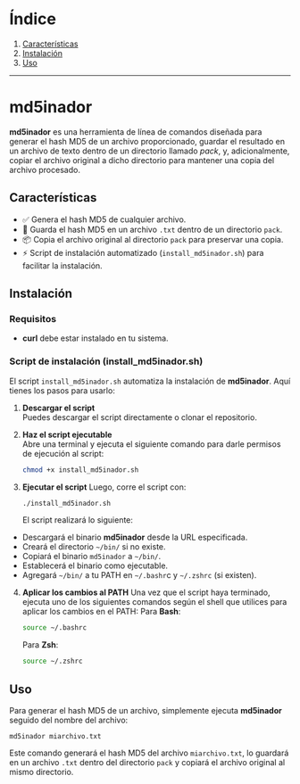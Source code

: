 # Índice

1. [Características](#caracter%C3%ADsticas)
2. [Instalación](#instalaci%C3%B3n)
3. [Uso](#uso)

---

# md5inador

**md5inador** es una herramienta de línea de comandos diseñada para generar el hash MD5 de un archivo proporcionado, guardar el resultado en un archivo de texto dentro de un directorio llamado *pack*, y, adicionalmente, copiar el archivo original a dicho directorio para mantener una copia del archivo procesado.

## Características

- ✅ Genera el hash MD5 de cualquier archivo.
- 📄 Guarda el hash MD5 en un archivo `.txt` dentro de un directorio `pack`.
- 📦 Copia el archivo original al directorio `pack` para preservar una copia.
- ⚡ Script de instalación automatizado (`install_md5inador.sh`) para facilitar la instalación.

## Instalación

### Requisitos

- **curl** debe estar instalado en tu sistema.

### Script de instalación (install_md5inador.sh)

El script `install_md5inador.sh` automatiza la instalación de **md5inador**. Aquí tienes los pasos para usarlo:

1. **Descargar el script**  
   Puedes descargar el script directamente o clonar el repositorio.

2. **Haz el script ejecutable**  
   Abre una terminal y ejecuta el siguiente comando para darle permisos de ejecución al script:

   ```bash
   chmod +x install_md5inador.sh

3. **Ejecutar el script**
   Luego, corre el script con:
   ```bash
   ./install_md5inador.sh
   ```
   El script realizará lo siguiente:
  - Descargará el binario **md5inador** desde la URL especificada.
  - Creará el directorio `~/bin/` si no existe.
  - Copiará el binario `md5inador` a `~/bin/`.
  - Establecerá el binario como ejecutable.
  - Agregará `~/bin/` a tu PATH en `~/.bashr`c y `~/.zshrc` (si existen).

4. **Aplicar los cambios al PATH**
   Una vez que el script haya terminado, ejecuta uno de los siguientes comandos según el shell que utilices para aplicar los cambios en el PATH:
   Para **Bash**:
   ```bash
   source ~/.bashrc
   ```

   Para **Zsh**:
   ```bash
   source ~/.zshrc
   ```

  ## Uso
  Para generar el hash MD5 de un archivo, simplemente ejecuta **md5inador** seguido del nombre del archivo:
  ```
  md5inador miarchivo.txt
  ```

  Este comando generará el hash MD5 del archivo `miarchivo.txt`, lo guardará en un archivo `.txt` dentro del directorio `pack` y copiará el archivo original al mismo directorio.
  
